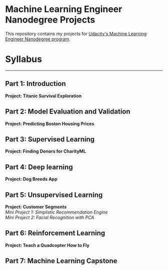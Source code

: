 # Machine Learning Engineer Nanodegree Projects

This repository contains my projects for [Udacity's Machine Learning Engineer Nanodegree program](https://eg.udacity.com/course/machine-learning-engineer-nanodegree--nd009).

# Syllabus
---


## Part 1: Introduction

**Project: Titanic Survival Exploration** <br/>

## Part 2: Model Evaluation and Validation

**Project: Predicting Boston Housing Prices** <br/>

## Part 3: Supervised Learning

**Project: Finding Donors for CharityML** <br/>

## Part 4: Deep learning

**Project: Dog Breeds App** <br/>

## Part 5: Unsupervised Learning

**Project: Customer Segments** <br/>
*Mini Project 1: Simplistic Recommendation Engine*<br/>
*Mini Project 2:  Facial Recognition with PCA*

## Part 6: Reinforcement Learning

**Project: Teach a Quadcopter How to Fly** <br/>

## Part 7: Machine Learning Capstone
